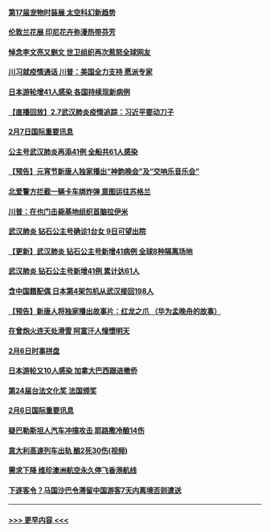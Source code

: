 #### [第17届宠物时装展 太空科幻新趋势](../pages/prog202/a102772033.md?t=02080544) 
#### [伦敦兰花展 印尼花卉弥漫热带芬芳](../pages/prog202/a102772026.md?t=02080544) 
#### [悼念李文亮又删文 世卫组织再次惹怒全球网友](../pages/prog202/a102771968.md?t=02080544) 
#### [川习就疫情通话 川普：美国全力支持 愿派专家](../pages/prog202/a102771930.md?t=02080544) 
#### [日本游轮增41人感染 各国持续现新病例](../pages/prog202/a102771912.md?t=02080544) 
#### [【直播回放】2.7武汉肺炎疫情追踪：习近平要动刀子](../pages/prog202/a102771649.md?t=02080544) 
#### [2月7日国际重要讯息](../pages/prog202/a102771747.md?t=02080544) 
#### [公主号武汉肺炎再添41例 全船共61人感染](../pages/prog202/a102771703.md?t=02080544) 
#### [【预告】元宵节新唐人独家播出“神韵晚会”及“交响乐音乐会”](../pages/prog202/a102767674.md?t=02080544) 
#### [北爱警方拦截一辆卡车绑炸弹 意图运往苏格兰](../pages/prog202/a102771609.md?t=02080544) 
#### [川普：在也门击毙基地组织首脑拉伊米](../pages/prog202/a102771528.md?t=02080544) 
#### [武汉肺炎 钻石公主号确诊1台女 9日可望出院](../pages/prog202/a102771518.md?t=02080544) 
#### [【更新】武汉肺炎 钻石公主号新增41病例 全球8种隔离场地](../pages/prog202/a102770740.md?t=02080544) 
#### [武汉肺炎 钻石公主号新增41例 累计达61人](../pages/prog202/a102771486.md?t=02080544) 
#### [含中国籍配偶 日本第4架包机从武汉接回198人](../pages/prog202/a102771472.md?t=02080544) 
#### [【预告】新唐人将独家播出故事片：红龙之爪 （华为孟晚舟的故事）](../pages/prog202/a102767728.md?t=02080544) 
#### [在曾炮火连天处滑雪 阿富汗人憧憬明天](../pages/prog202/a102771290.md?t=02080544) 
#### [2月6日时事拼盘](../pages/prog202/a102771225.md?t=02080544) 
#### [日本游轮又10人感染 加拿大巴西跟进撤侨](../pages/prog202/a102771084.md?t=02080544) 
#### [第24届台法文化奖 法国颁奖](../pages/prog202/a102771032.md?t=02080544) 
#### [2月6日国际重要讯息](../pages/prog202/a102770794.md?t=02080544) 
#### [疑巴勒斯坦人汽车冲撞攻击 耶路撒冷酿14伤](../pages/prog202/a102770586.md?t=02080544) 
#### [意大利高速列车出轨 酿2死30伤(视频)](../pages/prog202/a102770762.md?t=02080544) 
#### [需求下降 维珍澳洲航空永久停飞香港航线](../pages/prog202/a102770751.md?t=02080544) 
#### [下逐客令？马国沙巴令滞留中国游客7天内离境否则遣送](../pages/prog202/a102770640.md?t=02080544) 

----
#### [ >>> 更早内容 <<< ](../indexes/prog202-earlier.md)
